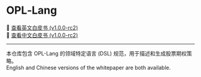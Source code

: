 # OPL‑Lang

📄 [查看英文白皮书 (v1.0.0-rc2)](opl-lang-spec-en-v1.0.0-rc2.md)  
📄 [查看中文白皮书 (v1.0.0-rc2)](opl-lang-spec-zh-v1.0.0-rc2.md)  

---

本仓库包含 OPL-Lang 的领域特定语言 (DSL) 规范，用于描述和生成股票期权策略。  
English and Chinese versions of the whitepaper are both available.
